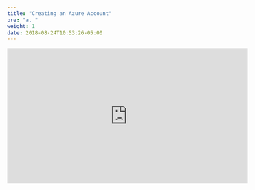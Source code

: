 ```yaml
---
title: "Creating an Azure Account"
pre: "a. "
weight: 1
date: 2018-08-24T10:53:26-05:00
---
```


<iframe width="560" height="315" src="https://www.youtube.com/embed/8XikqJSXHDI" frameborder="0" allow="accelerometer; autoplay; clipboard-write; encrypted-media; gyroscope; picture-in-picture" allowfullscreen></iframe>